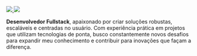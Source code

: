 <div style="display: inline-block"> 

<a href="https://www.linkedin.com/in/davi-dev/" target="_blank">
  <img src="https://img.shields.io/badge/-LinkedIn-6e2dbd?style=flat-square&logo=linkedin&logoColor=white" target="_blank">
</a> 
<a href="mailto:davivasconcelossouza7@gmail.com" target="_blank">
  <img src="https://img.shields.io/badge/-davivasconcelossouza7@gmail.com-6e2dbd?style=flat-square&logo=gmail&logoColor=white" target="_blank">
</a> 

</div>

**Desenvolvedor Fullstack**, apaixonado por criar soluções robustas, escaláveis e centradas no usuário. Com experiência prática em projetos que utilizam tecnologias de ponta, busco constantemente novos desafios para expandir meu conhecimento e contribuir para inovações que façam a diferença.  





